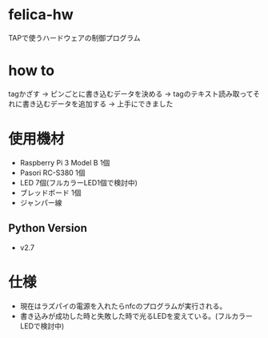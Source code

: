 # felica-hw
TAPで使うハードウェアの制御プログラム

# how to
tagかざす -> ピンごとに書き込むデータを決める -> tagのテキスト読み取ってそれに書き込むデータを追加する -> 上手にできました 

# 使用機材
- Raspberry Pi 3 Model B 1個
- Pasori RC-S380 1個
- LED 7個(フルカラーLED1個で検討中)
- ブレッドボード 1個
- ジャンパー線

## Python Version
- v2.7

# 仕様
- 現在はラズパイの電源を入れたらnfcのプログラムが実行される。
- 書き込みが成功した時と失敗した時で光るLEDを変えている。(フルカラーLEDで検討中)
